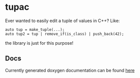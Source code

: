 # tupac
Ever wanted to easily edit a tuple of values in C++? Like:

```
auto tup = make_tuple(...);
auto tup2 = tup | remove_if(is_class) | push_back(42);
```

the library is just for this purpose!

## Docs
Currently generated doxygen documentation can be found [here](https://lukaszgemborowski.github.io/tupac/)

